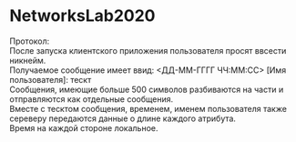 # NetworksLab2020

Протокол: \
После запуска клиентского приложения пользователя просят ввсести никнейм.\
Получаемое сообщение имеет ввид: <ДД-ММ-ГГГГ ЧЧ:ММ:СС> [Имя пользователя]: тескт \
Сообщения, имеющие больше 500 символов разбиваются на части и отправляются как отдельные сообщения.\
Вместе с тесктом сообщения, временем, именем пользователя также сереверу передаются данные о длине каждого атрибута.\
Время на каждой стороне локальное.